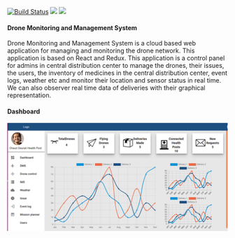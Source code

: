 [![Build Status](https://travis-ci.org/prokuranepal/DMS_React.svg?branch=master)](https://travis-ci.org/prokuranepal/DMS_React)
<a href="https://codeclimate.com/github/prokuranepal/DMS_React/maintainability"><img src="https://api.codeclimate.com/v1/badges/553878ae61bbf54daed8/maintainability" /></a>
<a href="https://codeclimate.com/github/prokuranepal/DMS_React/test_coverage"><img src="https://api.codeclimate.com/v1/badges/553878ae61bbf54daed8/test_coverage" /></a>

#### Drone Monitoring and Management System

Drone Monitoring and Management System is a cloud based web application for managing and monitoring the drone network. This application is based on React and Redux. This application is a control panel for admins in central distribution center to manage the drones, their issues, the users, the inventory of medicines in the central distribution center, event logs, weather etc and monitor their location and sensor status in real time.
We can also observer real time data of deliveries with their graphical representation.

#### Dashboard 

![](src/assets/dashboard.png)